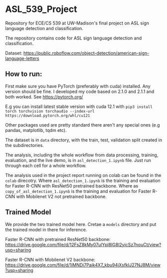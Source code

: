 # ASL_539_Project

Repository for ECE/CS 539 at UW-Madison's final project on ASL sign language detection and classification.

The repository contains code for ASL sign language detection and classification. 

Dataset: https://public.roboflow.com/object-detection/american-sign-language-letters

## How to run:

First make sure you have PyTorch (preferably with cuda) installed. Any version should be fine. I developed my code based on 2.1.0 and 2.1.1 and both worked. See https://pytorch.org/

E.g you can install latest stable version with cuda 12.1 with `pip3 install torch torchvision torchaudio --index-url https://download.pytorch.org/whl/cu121 `

Other packages used are pretty standard there aren't any special ones (e.g pandas, matplotlib, tqdm etc).

The dataset is in `data` directory, with the train, test, validation split created in the subdirectories.

The analysis, including the whole workflow from data processing, training, evaluation, and the live demo, is in `asl_detection_1.ipynb` file. Just run through each cell for a whole workflow.

The analysis used in the project report running on colab can be found in the `colab` direcotry. Where `asl_detection_1.ipynb` is the training and evaluation for Faster R-CNN with ResNet50 pretrained backbone. Where as `copy_of_asl_detection_1.ipynb` is the training and evaluation for Faster R-CNN with Mobilenet V2 not pretrained backbone.

## Trained Model

We provide the two trained model here. Cretae a `models` directory and put the trained model in there for inference.

Faster R-CNN with pretrained ResNet50 backbone: https://drive.google.com/file/d/12FsZ8kMy07ulYpl8IG8l2yicSz7nouCt/view?usp=sharing

Faster R-CNN with Mobilenet V2 backbone: https://drive.google.com/file/d/1iMNDi7Paik4X7_kbu94iXsfkIJ27NJ8M/view?usp=sharing
